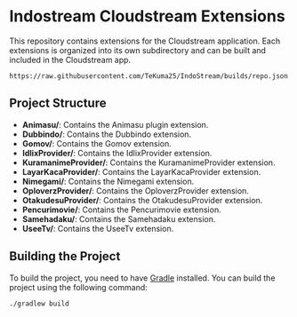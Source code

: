 # Indostream Cloudstream Extensions

This repository contains extensions for the Cloudstream application. Each extensions is organized into its own subdirectory and can be built and included in the Cloudstream app.

```Link Repo
https://raw.githubusercontent.com/TeKuma25/IndoStream/builds/repo.json
```

## Project Structure

- **Animasu/**: Contains the Animasu plugin extension.
- **Dubbindo/**: Contains the Dubbindo extension.
- **Gomov/**: Contains the Gomov extension.
- **IdlixProvider/**: Contains the IdlixProvider extension.
- **KuramanimeProvider/**: Contains the KuramanimeProvider extension.
- **LayarKacaProvider/**: Contains the LayarKacaProvider extension.
- **Nimegami/**: Contains the Nimegami extension.
- **OploverzProvider/**: Contains the OploverzProvider extension.
- **OtakudesuProvider/**: Contains the OtakudesuProvider extension.
- **Pencurimovie/**: Contains the Pencurimovie extension.
- **Samehadaku/**: Contains the Samehadaku extension.
- **UseeTv/**: Contains the UseeTv extension.

## Building the Project

To build the project, you need to have [Gradle](https://gradle.org/) installed. You can build the project using the following command:

```sh
./gradlew build
```
